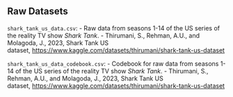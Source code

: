 ## Raw Datasets

`shark_tank_us_data.csv`: 
    - Raw data from seasons 1-14 of the US series of the reality TV show *Shark Tank*.
    - Thirumani, S., Rehman, A.U., and Molagoda, J., 2023, Shark Tank US  
    dataset, https://www.kaggle.com/datasets/thirumani/shark-tank-us-dataset

`shark_tank_us_data_codebook.csv`: 
    - Codebook for raw data from seasons 1-14 of the US series of the reality TV show *Shark Tank*.
    - Thirumani, S., Rehman, A.U., and Molagoda, J., 2023, Shark Tank US  
    dataset, https://www.kaggle.com/datasets/thirumani/shark-tank-us-dataset